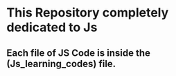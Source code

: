 
<h1>This Repository completely dedicated to Js</h1>
<h2>Each file of JS Code is inside the (Js_learning_codes) file.</h2>

